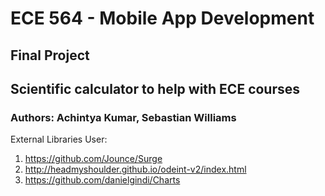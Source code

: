 # ECE 564 - Mobile App Development

## Final Project
## Scientific calculator to help with ECE courses

### Authors: Achintya Kumar, Sebastian Williams

External Libraries User:
1. https://github.com/Jounce/Surge
2. http://headmyshoulder.github.io/odeint-v2/index.html
3. https://github.com/danielgindi/Charts
